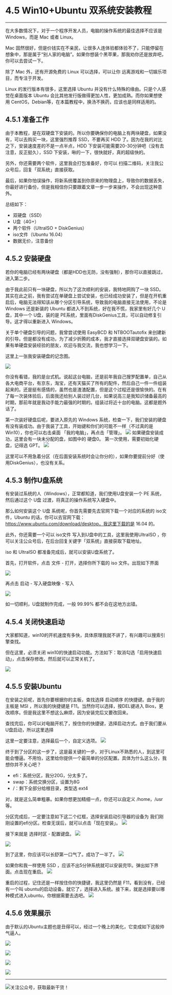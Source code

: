 # 4.5 Win10+Ubuntu 双系统安装教程

---

在大多数情况下，对于一个程序开发人员，电脑的操作系统的最佳选择不应该是 Windows，而是 Mac 或者 Linux。

Mac 固然很好，但是价钱实在不亲民，让很多人连体验都体验不了，只能停留在想象中，那是属于“别人家的电脑”。如果你想装个黑苹果，那我劝你还是放弃吧，你可以去尝试一下。

除了 Mac 外，还有开源免费的 Linux 可以选择，可以让你 远离游戏和一切娱乐项目，而专注于开发。

Linux 的发行版本有很多，这里选择 Ubuntu 并没有什么特殊的缘由。只是个人感觉在桌面版本 Ubuntu 会比其他发行版做得更加人性，更加成熟。而你如果想使用 CentOS，Debian等，在本篇教程中，换汤不换药，应该也是同样适用的。

## 4.5.1 准备工作

由于本教程，是在双硬盘下安装的。所以你要确保你的电脑上有两块硬盘，如果没有，可以去购买一块，这里强烈推荐 SSD，不要再买 HDD 了。因为在我的对比之下，安装速度差的不是一点半点，HDD 下安装可能需要20-30分钟吧（没有去注意，反正挺久），SSD 下安装，啾的一下，很快就好，真的超级快的。

另外，你还需要两个软件，这里我会打包准备好，你可以 扫描二维码，关注我公众号后，回复「双系统」直接获取。

最后，如果你怕误操作，将新系统覆盖到你原来的物理盘上，导致你的数据丢失，你最好进行备份，但是我相信你只要跟着文章一步一步来操作，不会出现这种意外。

总结如下：

- 双硬盘（SSD）
- U盘（4G+）
- 两个软件（UltraISO + DiskGenius）
- iso文件（Ubuntu 16.04）
- 数据无价，注意备份

## 4.5.2 安装硬盘

若你的电脑已经有两块硬盘（都是HDD也无防，没有强制），那你可以直接跳过，进入第二步。

由于我此前只有一块硬盘，所以为了这次顺利的安装，我特地网购了一块 SSD。其实在此之前，我有尝试在单硬盘上尝试安装，也已经成功安装了，但是在开机重启后，电脑无法得知该从哪个分区引导系统，导致我的电脑直接无法使用，不论是 Windows 还是新装的 Ubuntu 都进入不到系统，好在我不慌，我家里有好几个 U盘，其中一个 U盘，装的是 PE系统，里面有DiskGenius工具，可以自动修复引导。这才得以重新进入 Windows。

关于单个硬盘引导的问题，我曾尝试使用 EasyBCD 和 NTBOOTautofix 来创建新的引导。但是都没有成功，为了减少折腾的成本，我才直接选择双硬盘安装的。如果有单硬盘安装经验的朋友，欢迎与我交流，我也想学习一下。

这里上一张我安装硬盘的记念图。

![](http://image.python-online.cn/20190511163441.png)

你没有看错，我的是台式机。说起这台电脑，还是前年我自己搜罗配置单，自己从各大电商平台，有京东，淘宝，还有天猫买了所有的配件，然后自己一件一件组装起来的。还是挺有感情的，虽然也是渣渣配置，但是这个过程还是很愉快的。在有了每一次装体验后，后面我还给别人装过好几台，如果说高三是我知识储备最高的时期，那前年就是我动手能力最强的时期的。组装过将近十台的电脑。这都是题外话了。

第一次装好硬盘后呢，要进入原先的 Windows 系统，检查一下，我们安装的硬盘有没有装成功。由于我装了工具，开始键和你们的可能不一样（不过真的是Win10），你也可以右击桌面 「我的电脑」，再点击「管理」。
![](http://image.python-online.cn/20190511163457.png)
如果硬盘安装成功，这里会有一块未分配的盘，如图中的 硬盘0。
第一次使用，需要初始化硬盘，记得选 GPT。
![](http://image.python-online.cn/20190511163510.png)

这里可以不用急着分区（在后面安装系统时会让你分的），如果你要提前分好（使用DiskGenius），也没有关系。

## 4.5.3 制作U盘系统

有安装过系统的人（Windows），正常都知道，我们使用U盘安装一个 PE 系统，然后通过这个 U盘 过渡，将真正的操作系统写入硬盘中。

那么如何安装这个 U盘 系统呢，你首先需要先去官网下载一个对应的系统的 iso文件，Ubuntu 的话，你可以去官网下载：https://www.ubuntu.com/download/desktop，我这里下载的是 16.04 的。

此外，你还需要一个可以 iso文件 写入到U盘中的工具，这里我使用UltraISO ，你可以关注公众号后，在后台回复关键字「双系统」直接获取下载地址。

iso 和 UltraISO 都准备完成后，就可以安装U盘系统了。

首先，打开软件，点击 文件 - 打开，选择你所下载的 iso 文件。出现如下界面

![](http://image.python-online.cn/20190511163520.png)

再点击 启动 - 写入硬盘映像 - 写入

![](http://image.python-online.cn/20190511163531.png)

如一切顺利，U盘就制作完成，一般 99.99% 都不会在这地方出错。

## 4.5.4 关闭快速启动

大家都知道，win10的开机速度有多快，具体原理我就不讲了，有兴趣可以搜索引擎查找。

但在这里，必须关闭 win10的快速启动功能。方法如下：取消勾选「启用快速启动」，点击保存修改。然后就可以正常关机了。

![](http://image.python-online.cn/20190511163542.png)


## 4.5.5 安装Ubuntu

在安装之前呢，首先你要根据你的主板，查找选择 启动顺序 的快捷键。由于我的主板是 MSI ，所以我的快捷键是 F11。当然你可以选择，按DEL键进入 Bios，更改顺序。但是我这里不想这么麻烦，因为安装完后又要改回来。

查找完后，你可以对电脑开机了，按住你的快捷键，选择启动方式。由于我们要从U盘启动，所以这里选择

这里一定要注意，选择最后一个，自定义选项。
![](http://image.python-online.cn/20190511163550.png)


终于到了分区的这一步了，这是最关键的一步。对于Linux不熟悉的人，到这里可能会懵逼。不用怕，这里给你提供一个最简单的分区配置。具体为什么这么分，我想你并不关心吧？

- efi：系统分区，我分20G，分太多了。
- swap：系统交换分区，设置为8G
- /：剩下全部分给根目录，类型选 ext4

对，就是这么简单粗暴。如果你想更加精细一点，你还可以自定义 /home，/usr等。

分区完成后，一定要注意如下这二个红框，选择安装启动引导器的设备为 我们刚刚设置的efi分区。检查无误后，就可以点击「现在安装」。
![](http://image.python-online.cn/20190511163559.png)

接下来就是 选择时区 - 配置键盘。
![](http://image.python-online.cn/20190511163612.png)

![](http://image.python-online.cn/20190511163633.png)



到了这里，你应该可以长舒第一口气了。成功了一半了。
![](http://image.python-online.cn/20190511163700.png)

如果你和我一样使用 SSD ，应该不出5分钟系统就可以安装完毕。弹出如下界面。点击现在重启。
![](http://image.python-online.cn/20190511163711.png)

重启的过程，记住还是一样按住你的快捷键，我这里仍然是 F11，看到没有，已经有一个叫 ubuntu的启动设备。就它了，选择进入系统。接下来，就是选择要以哪种模式进入ubuntu，你根据需要去选吧。
![](http://image.python-online.cn/20190511163722.png)

## 4.5.6 效果展示

由于默认的Ubuntu主题也是丑得可以，经过一个晚上的美化，它变成如下这般帅气逼人。

![](http://image.python-online.cn/20190511163731.png)

![](http://image.python-online.cn/20190511163750.png)

![](http://image.python-online.cn/20190511163757.png)

![](http://image.python-online.cn/20190511163805.png)

----
![关注公众号，获取最新干货！](http://image.python-online.cn/20190511161447.png)
